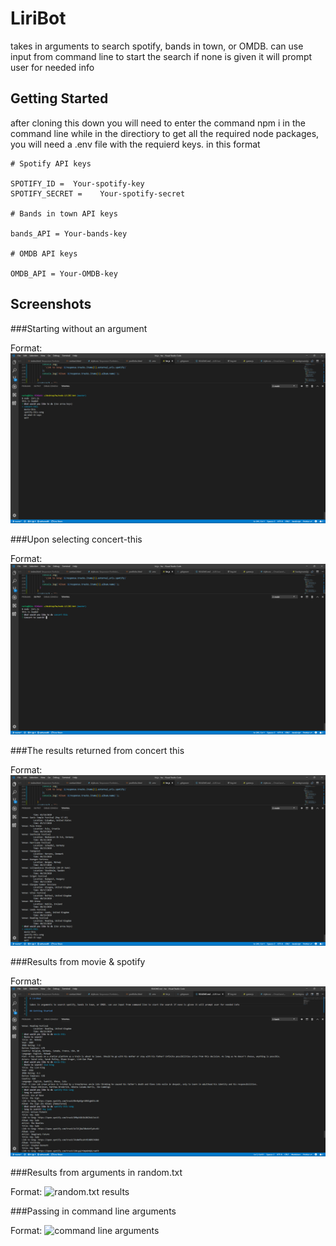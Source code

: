 # LiriBot

takes in arguments to search spotify, bands in town, or OMDB. can use input from command line to start the search if none is given it will prompt user for needed info

## Getting Started

after cloning this down you will need to enter the command npm i in the command line while in the directiory to get all the required node packages, you will need a .env file with the requierd keys. in this format

```
# Spotify API keys

SPOTIFY_ID =  Your-spotify-key
SPOTIFY_SECRET =	Your-spotify-secret

# Bands in town API keys

bands_API = Your-bands-key

# OMDB API keys

OMDB_API = Your-OMDB-key
```

## Screenshots

###Starting without an argument

Format: ![starting with no arguments!](/screenshots/start-no-arguments.png)

###Upon selecting concert-this

Format: ![concert search](/screenshots/concert-search.png)

###The results returned from concert this

Format: ![concert results](/screenshots/concert-results.png)

###Results from movie & spotify

Format: ![movie & and spotify results](/screenshots/capture.png)

###Results from arguments in random.txt

Format: ![random.txt results](./screenshots/do-what-it-says?)

###Passing in command line arguments

Format: ![command line arguments](screenshots/comand-line-arguments.png)
